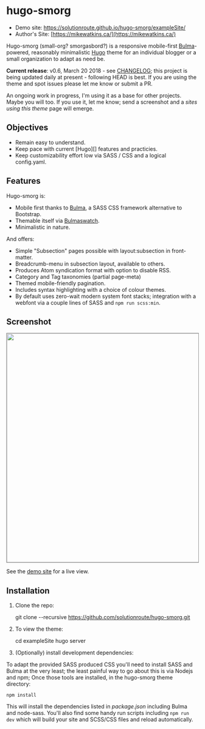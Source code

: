 # hugo-smorg 

* Demo site: https://solutionroute.github.io/hugo-smorg/exampleSite/
* Author's Site: [https://mikewatkins.ca/](https://mikewatkins.ca/)

Hugo-smorg (small-org? smorgasbord?) is a responsive mobile-first
[Bulma][]-powered, reasonably minimalistic [Hugo](https://gohugo.io/) theme
for an individual blogger or a small organization to adapt as need be.

**Current release**: v0.6, March 20 2018 - see [CHANGELOG](CHANGELOG.md); this
project is being updated daily at present - following HEAD is best. If you are
using the theme and spot issues please let me know or submit a PR.

An ongoing work in progress, I'm using it as a base for other projects. Maybe
you will too.  If you use it, let me know; send a screenshot and a _sites using
this theme_ page will emerge.

## Objectives

* Remain easy to understand.
* Keep pace with current [Hugo][] features and practicies.
* Keep customizability effort low via SASS / CSS and a logical config.yaml.

## Features

Hugo-smorg is:

* Mobile first thanks to [Bulma][], a SASS CSS framework alternative to
  Bootstrap.
* Themable itself via [Bulmaswatch][].
* Minimalistic in nature. 

And offers:

* Simple "Subsection" pages possible with layout:subsection in front-matter.
* Breadcrumb-menu in subsection layout, available to others.
* Produces Atom syndication format with option to disable RSS.
* Category and Tag taxonomies (partial page-meta)
* Themed mobile-friendly pagination.
* Includes syntax highlighting with a choice of colour themes.
* By default uses zero-wait modern system font stacks; integration with
  a webfont via a couple lines of SASS and `npm run scss:min`.

## Screenshot

<img src="https://raw.githubusercontent.com/solutionroute/hugo-smorg/master/images/tn.png" width="900" height="600" style="border: 1px solid grey">

See the [demo site][] for a live view.

## Installation

1. Clone the repo:

	git clone --recursive https://github.com/solutionroute/hugo-smorg.git

2. To view the theme:

	cd exampleSite
	hugo server

3. (Optionally) install development dependencies:

To adapt the provided SASS produced CSS you'll need to install SASS and Bulma
at the very least; the least painful way to go about this is via Nodejs and
npm; Once those tools are installed, in the hugo-smorg theme directory:

	npm install

This will install the dependencies listed in _package.json_ including Bulma and
node-sass. You'll also find some handy run scripts including `npm run dev`
which will build your site and SCSS/CSS files and reload automatically.

[demo site]: https://solutionroute.github.io/hugo-smorg/exampleSite/
[Bulma]: https://bulma.io/ 
[Bulmaswatch]: https://jenil.github.io/bulmaswatch/

